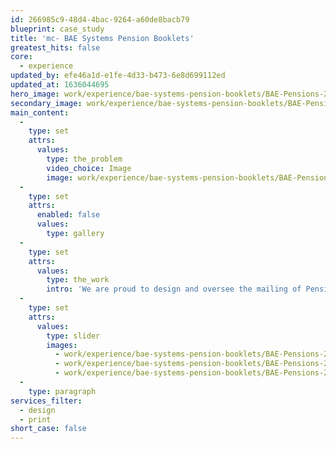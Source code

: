 ```yaml
---
id: 266985c9-48d4-4bac-9264-a60de8bacb79
blueprint: case_study
title: 'mc- BAE Systems Pension Booklets'
greatest_hits: false
core:
  - experience
updated_by: efe46a1d-e1fe-4d33-b473-6e8d699112ed
updated_at: 1636044695
hero_image: work/experience/bae-systems-pension-booklets/BAE-Pensions-20-Experience-Full-Image-1360x768.5.jpg
secondary_image: work/experience/bae-systems-pension-booklets/BAE-Pensions-20-Experience-Secondary-Image-896x597.jpg
main_content:
  -
    type: set
    attrs:
      values:
        type: the_problem
        video_choice: Image
        image: work/experience/bae-systems-pension-booklets/BAE-Pensions-20-Experience-Large-927x522.jpg
  -
    type: set
    attrs:
      enabled: false
      values:
        type: gallery
  -
    type: set
    attrs:
      values:
        type: the_work
        intro: 'We are proud to design and oversee the mailing of Pensions Booklets to thousands of BAE Systems’ retired pension scheme members. We work to a strict schedule to produce approximately 200,000 copies of various informative newsletters, some of which travel overseas. A great deal of work goes into producing each outcome – we relish the scale of the project and the responsibility that comes with it.'
  -
    type: set
    attrs:
      values:
        type: slider
        images:
          - work/experience/bae-systems-pension-booklets/BAE-Pensions-20-Experience-Small-740x416.25-1.jpg
          - work/experience/bae-systems-pension-booklets/BAE-Pensions-20-Experience-Small-740x416.25-2.jpg
          - work/experience/bae-systems-pension-booklets/BAE-Pensions-20-Experience-Small-740x416.25-3.jpg
  -
    type: paragraph
services_filter:
  - design
  - print
short_case: false
---
```

